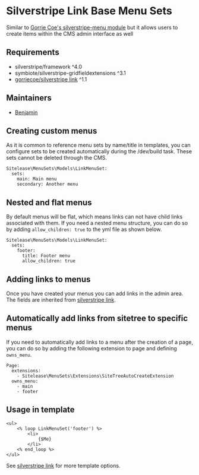 # Silverstripe Link Base Menu Sets

Similar to [Gorrie Coe's silverstripe-menu module](https://github.com/gorriecoe/silverstripe-menu) but it allows users to create items within the CMS admin interface as well

## Requirements

- silverstripe/framework ^4.0
- symbiote/silverstripe-gridfieldextensions ^3.1
- [gorriecoe/silverstripe link](https://github.com/gorriecoe/silverstripe-link) ^1.1

## Maintainers

- [Benjamin](https://github.com/mooror)

## Creating custom menus

As it is common to reference menu sets by name/title in templates, you can configure sets to be created automatically during the /dev/build task. These sets cannot be deleted through the CMS.

```
Sitelease\MenuSets\Models\LinkMenuSet:
  sets:
    main: Main menu
    secondary: Another menu
```

## Nested and flat menus

By default menus will be flat, which means links can not have child links associated with them.  If you need a nested menu structure, you can do so by adding `allow_children: true` to the yml file as shown below.

```
Sitelease\MenuSets\Models\LinkMenuSet:
  sets:
    footer:
      title: Footer menu
      allow_children: true
```

## Adding links to menus

Once you have created your menus you can add links in the admin area.  The fields are inherited from [silverstripe link](https://github.com/gorriecoe/silverstripe-link).

## Automatically add links from sitetree to specific menus

If you need to automatically add links to a menu after the creation of a page, you can do so by adding the following extension to page and defining `owns_menu`.

```
Page:
  extensions:
    - Sitelease\MenuSets\Extensions\SiteTreeAutoCreateExtension
  owns_menu:
    - main
    - footer
```

## Usage in template

```
<ul>
    <% loop LinkMenuSet('footer') %>
        <li>
            {$Me}
        </li>
    <% end_loop %>
</ul>
```

See [silverstripe link](https://github.com/gorriecoe/silverstripe-link#template-options) for more template options.
